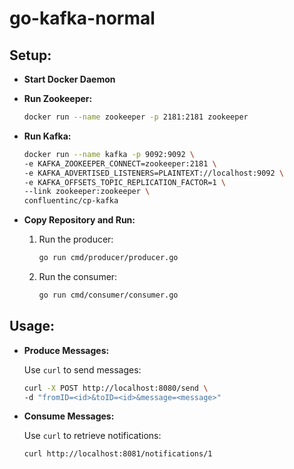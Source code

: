 # go-kafka-normal

## Setup:

- **Start Docker Daemon**

- **Run Zookeeper:**

    ```bash
    docker run --name zookeeper -p 2181:2181 zookeeper
    ```

- **Run Kafka:**

    ```bash
    docker run --name kafka -p 9092:9092 \
    -e KAFKA_ZOOKEEPER_CONNECT=zookeeper:2181 \
    -e KAFKA_ADVERTISED_LISTENERS=PLAINTEXT://localhost:9092 \
    -e KAFKA_OFFSETS_TOPIC_REPLICATION_FACTOR=1 \
    --link zookeeper:zookeeper \
    confluentinc/cp-kafka
    ```

- **Copy Repository and Run:**

    1. Run the producer:

        ```bash
        go run cmd/producer/producer.go
        ```

    2. Run the consumer:

        ```bash
        go run cmd/consumer/consumer.go
        ```

## Usage:

- **Produce Messages:**

    Use `curl` to send messages:

    ```bash
    curl -X POST http://localhost:8080/send \
    -d "fromID=<id>&toID=<id>&message=<message>"
    ```

- **Consume Messages:**

    Use `curl` to retrieve notifications:

    ```bash
    curl http://localhost:8081/notifications/1
    ```
